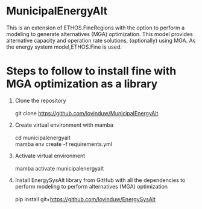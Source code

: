 # MunicipalEnergyAlt

This is an extension of ETHOS.FineRegions with the option to perform a modeling to generate alternatives (MGA) optimization. This model provides alternative capacity and operation rate solutions, (optionally) using MGA. As the energy system model,ETHOS.Fine is used.

# Steps to follow to install fine with MGA optimization as a library

1. Clone the repository\
   \
   git clone https://github.com/lovinduw/MunicipalEnergyAlt

2. Create virtual environment with mamba\
   \
  cd municipalenergyalt\
  mamba env create -f requirements.yml                

3. Activate virtual environment\
   \
  mamba activate municipalenergyalt

4. Install EnergySysAlt library from GitHub with all the dependencies to perform modeling to perform alternatives (MGA) optimization\
   \
  pip install git+https://github.com/lovinduw/EnergySysAlt

